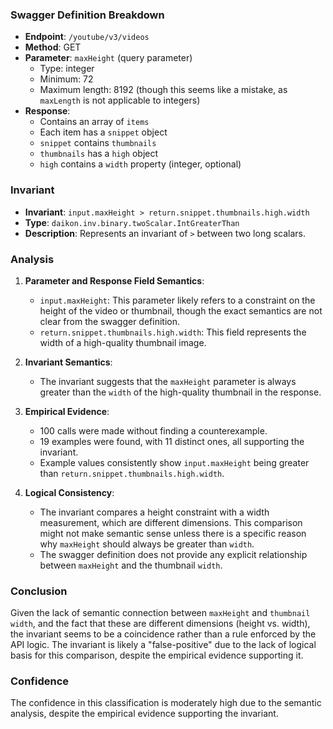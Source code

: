 ### Swagger Definition Breakdown

- **Endpoint**: `/youtube/v3/videos`
- **Method**: GET
- **Parameter**: `maxHeight` (query parameter)
  - Type: integer
  - Minimum: 72
  - Maximum length: 8192 (though this seems like a mistake, as `maxLength` is not applicable to integers)
- **Response**:
  - Contains an array of `items`
  - Each item has a `snippet` object
  - `snippet` contains `thumbnails`
  - `thumbnails` has a `high` object
  - `high` contains a `width` property (integer, optional)

### Invariant

- **Invariant**: `input.maxHeight > return.snippet.thumbnails.high.width`
- **Type**: `daikon.inv.binary.twoScalar.IntGreaterThan`
- **Description**: Represents an invariant of `>` between two long scalars.

### Analysis

1. **Parameter and Response Field Semantics**:
   - `input.maxHeight`: This parameter likely refers to a constraint on the height of the video or thumbnail, though the exact semantics are not clear from the swagger definition.
   - `return.snippet.thumbnails.high.width`: This field represents the width of a high-quality thumbnail image.

2. **Invariant Semantics**:
   - The invariant suggests that the `maxHeight` parameter is always greater than the `width` of the high-quality thumbnail in the response.

3. **Empirical Evidence**:
   - 100 calls were made without finding a counterexample.
   - 19 examples were found, with 11 distinct ones, all supporting the invariant.
   - Example values consistently show `input.maxHeight` being greater than `return.snippet.thumbnails.high.width`.

4. **Logical Consistency**:
   - The invariant compares a height constraint with a width measurement, which are different dimensions. This comparison might not make semantic sense unless there is a specific reason why `maxHeight` should always be greater than `width`.
   - The swagger definition does not provide any explicit relationship between `maxHeight` and the thumbnail `width`.

### Conclusion

Given the lack of semantic connection between `maxHeight` and `thumbnail width`, and the fact that these are different dimensions (height vs. width), the invariant seems to be a coincidence rather than a rule enforced by the API logic. The invariant is likely a "false-positive" due to the lack of logical basis for this comparison, despite the empirical evidence supporting it.

### Confidence

The confidence in this classification is moderately high due to the semantic analysis, despite the empirical evidence supporting the invariant.
